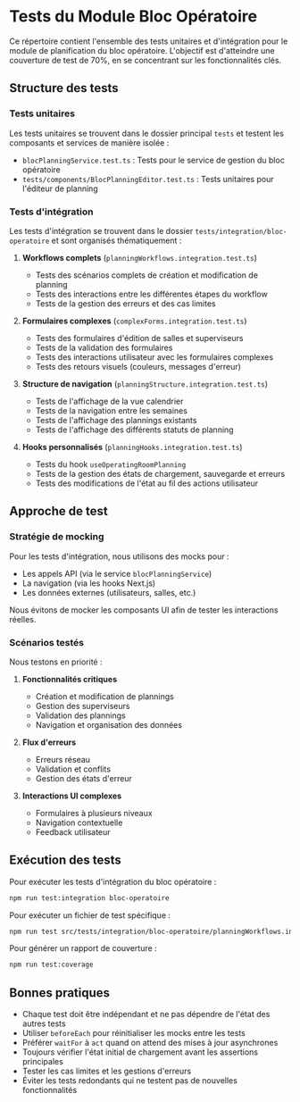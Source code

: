 # Tests du Module Bloc Opératoire

Ce répertoire contient l'ensemble des tests unitaires et d'intégration pour le module de planification du bloc opératoire. L'objectif est d'atteindre une couverture de test de 70%, en se concentrant sur les fonctionnalités clés.

## Structure des tests

### Tests unitaires

Les tests unitaires se trouvent dans le dossier principal `tests` et testent les composants et services de manière isolée :

- `blocPlanningService.test.ts` : Tests pour le service de gestion du bloc opératoire
- `tests/components/BlocPlanningEditor.test.ts` : Tests unitaires pour l'éditeur de planning

### Tests d'intégration

Les tests d'intégration se trouvent dans le dossier `tests/integration/bloc-operatoire` et sont organisés thématiquement :

1. **Workflows complets** (`planningWorkflows.integration.test.ts`)
   - Tests des scénarios complets de création et modification de planning
   - Tests des interactions entre les différentes étapes du workflow
   - Tests de la gestion des erreurs et des cas limites

2. **Formulaires complexes** (`complexForms.integration.test.ts`)
   - Tests des formulaires d'édition de salles et superviseurs
   - Tests de la validation des formulaires
   - Tests des interactions utilisateur avec les formulaires complexes
   - Tests des retours visuels (couleurs, messages d'erreur)

3. **Structure de navigation** (`planningStructure.integration.test.ts`)
   - Tests de l'affichage de la vue calendrier
   - Tests de la navigation entre les semaines
   - Tests de l'affichage des plannings existants
   - Tests de l'affichage des différents statuts de planning

4. **Hooks personnalisés** (`planningHooks.integration.test.ts`)
   - Tests du hook `useOperatingRoomPlanning`
   - Tests de la gestion des états de chargement, sauvegarde et erreurs
   - Tests des modifications de l'état au fil des actions utilisateur

## Approche de test

### Stratégie de mocking

Pour les tests d'intégration, nous utilisons des mocks pour :
- Les appels API (via le service `blocPlanningService`)
- La navigation (via les hooks Next.js)
- Les données externes (utilisateurs, salles, etc.)

Nous évitons de mocker les composants UI afin de tester les interactions réelles.

### Scénarios testés

Nous testons en priorité :

1. **Fonctionnalités critiques**
   - Création et modification de plannings
   - Gestion des superviseurs
   - Validation des plannings
   - Navigation et organisation des données

2. **Flux d'erreurs**
   - Erreurs réseau
   - Validation et conflits
   - Gestion des états d'erreur

3. **Interactions UI complexes**
   - Formulaires à plusieurs niveaux
   - Navigation contextuelle
   - Feedback utilisateur

## Exécution des tests

Pour exécuter les tests d'intégration du bloc opératoire :

```bash
npm run test:integration bloc-operatoire
```

Pour exécuter un fichier de test spécifique :

```bash
npm run test src/tests/integration/bloc-operatoire/planningWorkflows.integration.test.ts
```

Pour générer un rapport de couverture :

```bash
npm run test:coverage
```

## Bonnes pratiques

- Chaque test doit être indépendant et ne pas dépendre de l'état des autres tests
- Utiliser `beforeEach` pour réinitialiser les mocks entre les tests
- Préférer `waitFor` à `act` quand on attend des mises à jour asynchrones
- Toujours vérifier l'état initial de chargement avant les assertions principales
- Tester les cas limites et les gestions d'erreurs
- Éviter les tests redondants qui ne testent pas de nouvelles fonctionnalités 